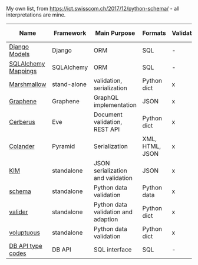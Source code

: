 My own list, from https://ict.swisscom.ch/2017/12/python-schema/ - all interpretations are mine. 

Name | Framework | Main Purpose | Formats | Validation | Un/Serialization | Object recreation | Comments
---- | --------- | ------------ | ------- | ---------- | ---------------- | ----------------- | --------
[Django Models](https://docs.djangoproject.com/en/2.0/topics/db/models/) | Django | ORM | SQL | - | x | x |
[SQLAlchemy Mappings](https://docs.sqlalchemy.org/en/latest/orm/mapping_styles.html) | SQLAlchemy | ORM | SQL  | - | x | x |  
[Marshmallow](https://marshmallow.readthedocs.io/en/latest/) | stand-alone | validation, serialization | Python dict | x | x | x |
[Graphene](https://graphene-python.org/) | Graphene | GraphQL implementation | JSON  | x | x | by code |
[Cerberus](http://docs.python-cerberus.org/en/stable/) | Eve | Document validation, REST API | Python dict  | x | - | - |
[Colander](https://docs.pylonsproject.org/projects/colander/en/latest/) | Pyramid | Serialization | XML, HTML, JSON  | x | x | x |  
[KIM](https://kim.readthedocs.io/en/latest/) | standalone | JSON serialization and validation | JSON  | x | x | x |  
[schema](https://pypi.org/project/schema/) | standalone | Python data validation | Python data | x | via converters | - |  
[valider](https://github.com/podio/valideer) | standalone | Python data validation and adaption | Python dict | x | x | extensible | 
[voluptuous](https://github.com/alecthomas/voluptuous) | standalone | Python data validation | Python dict | x | - | - |
[DB API type codes](https://www.python.org/dev/peps/pep-0249/#description) | DB API | SQL interface | SQL | - | x | x | . | on single fields |

